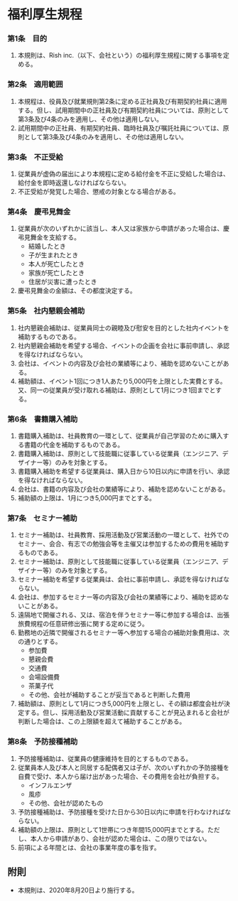# 福利厚生規程

### 第1条　目的

1. 本規則は、Rish inc.（以下、会社という）の福利厚生規程に関する事項を定める。

### 第2条　適用範囲

1. 本規程は、役員及び就業規則第2条に定める正社員及び有期契約社員に適用する。但し、試用期間中の正社員及び有期契約社員については、原則として第3条及び4条のみを適用し、その他は適用しない。
2. 試用期間中の正社員、有期契約社員、臨時社員及び嘱託社員については、原則として第3条及び4条のみを適用し、その他は適用しない。

### 第3条　不正受給

1. 従業員が虚偽の届出により本規程に定める給付金を不正に受給した場合は、給付金を即時返還しなければならない。
2. 不正受給が発覚した場合、懲戒の対象となる場合がある。

### 第4条　慶弔見舞金

1. 従業員が次のいずれかに該当し、本人又は家族から申請があった場合は、慶弔見舞金を支給する。
    * 結婚したとき
    * 子が生まれたとき
    * 本人が死亡したとき
    * 家族が死亡したとき
    * 住居が災害に遭ったとき
2. 慶弔見舞金の金額は、その都度決定する。

### 第5条　社内懇親会補助

1. 社内懇親会補助は、従業員同士の親睦及び慰安を目的とした社内イベントを補助するものである。
2. 社内懇親会補助を希望する場合、イベントの企画を会社に事前申請し、承認を得なければならない。
3. 会社は、イベントの内容及び会社の業績等により、補助を認めないことがある。
4. 補助額は、イベント1回につき1人あたり5,000円を上限とした実費とする。又、同一の従業員が受け取れる補助は、原則として1月につき1回までとする。

### 第6条　書籍購入補助

1. 書籍購入補助は、社員教育の一環として、従業員が自己学習のために購入する書籍の代金を補助するものである。
2. 書籍購入補助は、原則として技能職に従事している従業員（エンジニア、デザイナー等）のみを対象とする。
3. 書籍購入補助を希望する従業員は、購入日から10日以内に申請を行い、承認を得なければならない。
4. 会社は、書籍の内容及び会社の業績等により、補助を認めないことがある。
5. 補助額の上限は、1月につき5,000円までとする。

### 第7条　セミナー補助

1. セミナー補助は、社員教育、採用活動及び営業活動の一環として、社外でのセミナー、会合、有志での勉強会等を主催又は参加するための費用を補助するものである。
2. セミナー補助は、原則として技能職に従事している従業員（エンジニア、デザイナー等）のみを対象とする。
3. セミナー補助を希望する従業員は、会社に事前申請し、承認を得なければならない。
4. 会社は、参加するセミナー等の内容及び会社の業績等により、補助を認めないことがある。
5. 遠隔地で開催される、又は、宿泊を伴うセミナー等に参加する場合は、出張旅費規程の任意研修出張に関する定めに従う。
6. 勤務地の近隣で開催されるセミナー等へ参加する場合の補助対象費用は、次の通りとする。
	* 参加費
	* 懇親会費
	* 交通費
	* 会場設備費
	* 茶菓子代
	* その他、会社が補助することが妥当であると判断した費用
6. 補助額は、原則として1月につき5,000円を上限とし、その額は都度会社が決定する。但し、採用活動及び営業活動に貢献することが見込まれると会社が判断した場合は、この上限額を超えて補助することがある。

### 第8条　予防接種補助

1. 予防接種補助は、従業員の健康維持を目的とするものである。
2. 従業員本人及び本人と同居する配偶者又は子が、次のいずれかの予防接種を自費で受け、本人から届け出があった場合、その費用を会社が負担する。
    * インフルエンザ
    * 風疹
    * その他、会社が認めたもの
3. 予防接種補助は、予防接種を受けた日から30日以内に申請を行わなければならない。
4. 補助額の上限は、原則として1世帯につき年間15,000円までとする。ただし、本人から申請があり、会社が認めた場合は、この限りではない。
5. 前項による年間とは、会社の事業年度の事を指す。


## 附則

* 本規則は、2020年8月20日より施行する。
